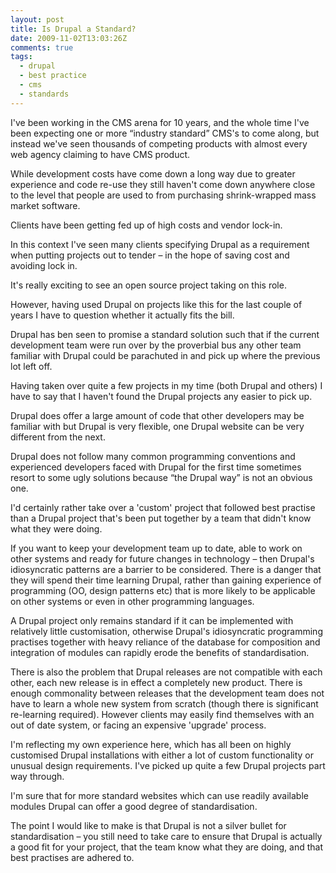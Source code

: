 ```yaml
---
layout: post
title: Is Drupal a Standard?
date: 2009-11-02T13:03:26Z
comments: true
tags:
  - drupal
  - best practice
  - cms
  - standards
---
```


I've been working in the CMS arena for 10 years, and the whole time I've been expecting one or more “industry standard” CMS's to come along, but instead we've seen thousands of competing products with almost every web agency claiming to have CMS product.

While development costs have come down a long way due to greater experience and code re-use they still haven't come down anywhere close to the level that people are used to from purchasing shrink-wrapped mass market software.

Clients have been getting fed up of high costs and vendor lock-in.

In this context I've seen many clients specifying Drupal as a requirement when putting projects out to tender – in the hope of saving cost and avoiding lock in.

<!--more-->

It's really exciting to see an open source project taking on this role.

However, having used Drupal on projects like this for the last couple of years I have to question whether it actually fits the bill.

Drupal has ben seen to promise a standard solution such that if the current development team were run over by the proverbial bus any other team familiar with Drupal could be parachuted in and pick up where the previous lot left off.

Having taken over quite a few projects in my time (both Drupal and others) I have to say that I haven't found the Drupal projects any easier to pick up.

Drupal does offer a large amount of code that other developers may be familiar with but Drupal is very flexible, one Drupal website can be very different from the next.

Drupal does not follow many common programming conventions and experienced developers faced with Drupal for the first time sometimes resort to some ugly solutions because “the Drupal way” is not an obvious one.

I'd certainly rather take over a 'custom' project that followed best practise than a Drupal project that's been put together by a team that didn't know what they were doing.

If you want to keep your development team up to date, able to work on other systems and ready for future changes in technology – then Drupal's idiosyncratic patterns are a barrier to be considered. There is a danger that they will spend their time learning Drupal, rather than gaining experience of programming (OO, design patterns etc) that is more likely to be applicable on other systems or even in other programming languages.

A Drupal project only remains standard if it can be implemented with relatively little customisation, otherwise Drupal's idiosyncratic programming practises together with heavy reliance of the database for composition and integration of modules can rapidly erode the benefits of standardisation.

There is also the problem that Drupal releases are not compatible with each other, each new release is in effect a completely new product. There is enough commonality between releases that the development team does not have to learn a whole new system from scratch (though there is significant re-learning required). However clients may easily find themselves with an out of date system, or facing an expensive 'upgrade' process.

I'm reflecting my own experience here, which has all been on highly customised Drupal installations with either a lot of custom functionality or unusual design requirements. I've picked up quite a few Drupal projects part way through.

I'm sure that for more standard websites which can use readily available modules Drupal can offer a good degree of standardisation.

The point I would like to make is that Drupal is not a silver bullet for standardisation – you still need to take care to ensure that Drupal is actually a good fit for your project, that the team know what they are doing, and that best practises are adhered to.
